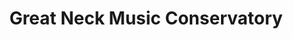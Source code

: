 ---
title: "Great Neck Music Conservatory"
url: /great-neck/great-neck-music-conservatory/
shop: Instrumente
---